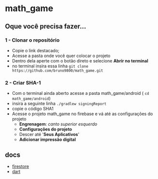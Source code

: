 # math_game

## Oque você precisa fazer...

### 1 - Clonar o repositório

- Copie o link destacado;
- Acesse a pasta onde você quer colocar o projeto
- Dentro dela aperte com o botão direto e selecione **Abrir no terminal**
- no terminal insira essa linha `git clone https://github.com/bruno9800/math_game.git`

### 2 - Criar SHA-1

- Com o terminal ainda aberto acesse a pasta math_game/android ( `cd math_game/android`)
- insira a seguinte linha `./gradlew signingReport`
- copie o código SHA1
- Acesse o projeto math_game no firebase e vá até as configurações do projeto
  - **Engrenagem**: _canto superior esquerdo_
  - **Configurações do projeto**
  - Descer até '**Seus Aplicativos**'
  - **Adicionar impressão digital**

## docs

- [firestore](https://firebase.google.com/docs/firestore?hl=pt-br)
- [dart](https://dart.dev/guides)
